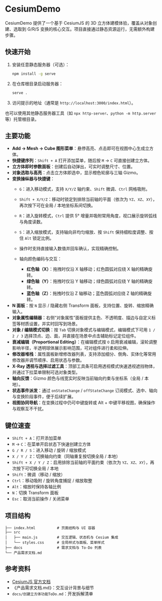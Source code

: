 # CesiumDemo

CesiumDemo 提供了一个基于 CesiumJS 的 3D 立方体建模体验，覆盖从对象创建、选取到 G/R/S 变换的核心交互。项目直接通过静态资源运行，无需额外构建步骤。

## 快速开始

1. 安装任意静态服务器（可选）：
   ```bash
   npm install -g serve
   ```
2. 在仓库根目录启动服务器：
   ```bash
   serve .
   ```
3. 访问提示的地址（通常是 `http://localhost:3000/index.html`）。

也可以使用其他静态服务器工具（如 `npx http-server`、`python -m http.server` 等）托管根目录。

## 主要功能

- **Add → Mesh → Cube 图形菜单**：悬停高亮、点击即可在视图中心生成立方体。
- **快捷键序列**：`Shift + A` 打开添加菜单，随后按 `M` → `C` 可直接创建立方体。
- **立方体即时参数面板**：创建后自动弹出，可实时调整尺寸、位置。
- **对象选取与高亮**：点击立方体即选中，显示橙色轮廓与三轴 Gizmo。
- **变换操纵器与快捷键**：
  - `G`：进入移动模式，支持 `X/Y/Z` 轴约束、`Shift` 微调、`Ctrl` 网格吸附。
  - `Shift + X/Y/Z`：移动时锁定到排除当前轴的平面（依次为 `YZ`、`XZ`、`XY`），再次按下可在全局 / 本地坐标系间切换。

  - `R`：进入旋转模式，`Ctrl` 提供 5° 增量并吸附常用角度，视口展示旋转弧线与角度读数。
  - `S`：进入缩放模式，支持轴向非均匀缩放、按 `Shift` 保持细粒度调整、按住 `Alt` 锁定比例。
  - 操作时支持直接输入数值并回车确认，实现精确控制。
  - 轴向颜色编码与交互：
    - **红色轴（X）**：拖拽时仅沿 X 轴移动；红色圆弧对应绕 X 轴的精确旋转。
    - **绿色轴（Y）**：拖拽时仅沿 Y 轴移动；绿色圆弧对应绕 Y 轴的精确旋转。
    - **蓝色轴（Z）**：拖拽时仅沿 Z 轴移动；蓝色圆弧对应绕 Z 轴的精确旋转。
- **N 面板**：按 `N` 显示 / 隐藏右侧 Transform 面板，支持位置、旋转、缩放精确输入。
- **对象属性编辑器**：右侧“对象属性”面板提供主色、不透明度、描边与自定义标签等材质设置，并实时回写到场景。
- **对象 / 编辑模式切换**：按 `Tab` 切换对象模式与编辑模式，编辑模式下可用 `1 / 2 / 3` 选择顶点、边、面，并直接在场景中点击辅助标记定位组件。
- **衰减编辑（Proportional Editing）**：在编辑模式按 `O` 启用衰减编辑，滚轮调整影响半径，半透明球体展示影响范围，可对组件进行柔和拉伸。
- **修改器堆栈**：属性面板新增修改器列表，支持添加细分、倒角、实体化等常用修改器并调节顺序、启用状态与参数。
- **X-Ray 透视与选择过滤工具**：顶部工具条可启用透视模式快速透视遮挡物体，并通过下拉菜单限制可选对象类型。
- **轴向反馈**：Gizmo 颜色与线宽实时反映当前轴向约束与坐标系（全局 / 本地）。
- **状态事件派发**：通过 `onStateChange` / `offStateChange` 订阅模式、选中、轴向与变换阶段事件，便于后续扩展。
- **视图协同导航**：在变换过程中仍可中键旋转或 Alt + 中键平移视图，确保操作与观察互不干扰。


## 键位速查

- `Shift + A`：打开添加菜单
- `M` → `C`：在菜单开启状态下快速创建立方体
- `G / R / S`：进入移动 / 旋转 / 缩放模式
- `X / Y / Z`：切换轴向约束（同轴重复按切换全局 / 本地）
- `Shift + X / Y / Z`：启用排除当前轴的平面约束（依次为 `YZ`、`XZ`、`XY`），再次按下可切换全局 / 本地
- `Shift`：微调（移动 / 缩放）
- `Ctrl`：移动吸附 / 旋转角度捕捉 / 缩放取整
- `Alt`：缩放时保持各轴比例
- `N`：切换 Transform 面板
- `Esc`：取消当前操作 / 关闭菜单

## 项目结构

```
├── index.html          # 页面结构与 UI 容器
├── src
│   ├── main.js         # 交互逻辑、状态机与 Cesium 集成
│   └── styles.css      # 全局样式与面板、菜单样式
├── docs                # 需求文档与 To-Do 列表
└── 产品需求文档.md
```

## 参考资料

- [CesiumJS 官方文档](https://cesium.com/learn/cesiumjs/ref-doc/)
- 《产品需求文档.md》：交互设计背景与细节
- `docs/创建立方体功能ToDo.md`：开发拆解清单
